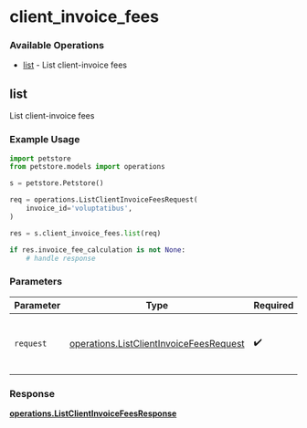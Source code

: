 # client_invoice_fees

### Available Operations

* [list](#list) - List client-invoice fees

## list

List client-invoice fees

### Example Usage

```python
import petstore
from petstore.models import operations

s = petstore.Petstore()

req = operations.ListClientInvoiceFeesRequest(
    invoice_id='voluptatibus',
)

res = s.client_invoice_fees.list(req)

if res.invoice_fee_calculation is not None:
    # handle response
```

### Parameters

| Parameter                                                                                          | Type                                                                                               | Required                                                                                           | Description                                                                                        |
| -------------------------------------------------------------------------------------------------- | -------------------------------------------------------------------------------------------------- | -------------------------------------------------------------------------------------------------- | -------------------------------------------------------------------------------------------------- |
| `request`                                                                                          | [operations.ListClientInvoiceFeesRequest](../../models/operations/listclientinvoicefeesrequest.md) | :heavy_check_mark:                                                                                 | The request object to use for the request.                                                         |


### Response

**[operations.ListClientInvoiceFeesResponse](../../models/operations/listclientinvoicefeesresponse.md)**

